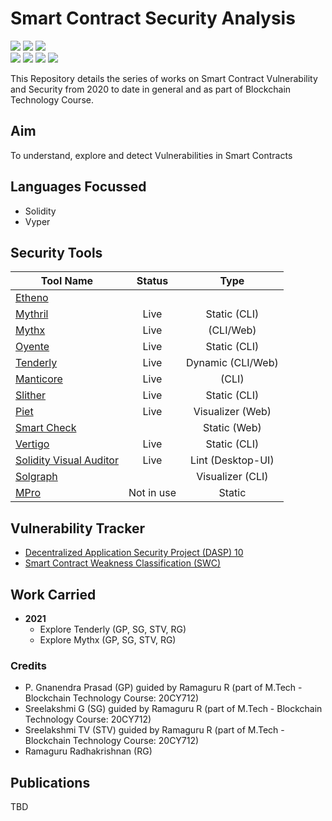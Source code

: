# Smart Contract Security Analysis
![](https://img.shields.io/badge/Batch-20CYS-green) ![](https://img.shields.io/badge/BlockchainCourse-20CY712-green) ![](https://img.shields.io/badge/Focus-Smart_Contract_Security-yellow) <br/>
![](https://img.shields.io/badge/Blockchain-Ethereum-blue) ![](https://img.shields.io/badge/Blockchain-Hyperledger-blue) ![](https://img.shields.io/badge/Language-Solidity-blue) ![](https://img.shields.io/badge/Language-Vyper-blue) 

This Repository details the series of works on Smart Contract Vulnerability and Security from 2020 to date in general and as part of Blockchain Technology Course.

## Aim
To understand, explore and detect Vulnerabilities in Smart Contracts

## Languages Focussed 

- Solidity
- Vyper

## Security Tools

| Tool Name | Status  | Type |
|-----------|:---------:|:----------:|
| [Etheno](Tools/Etheno.md) | | | 
| [Mythril](Tools/Mythril.md) | Live | Static (CLI) | 
| [Mythx](Tools/Mythx.md) | Live | (CLI/Web) | 
| [Oyente](Tools/Oyente.md) | Live | Static (CLI) |
| [Tenderly](Tools/Tenderly.md) | Live | Dynamic (CLI/Web) |
| [Manticore](Tools/Manticore.md) | Live | (CLI)|
| [Slither](Tools/Slither.md) | Live | Static (CLI) |
| [Piet](Tools/Piet.md) | Live | Visualizer (Web) |
| [Smart Check](Tools/SmartCheck.md) | | Static (Web) |
| [Vertigo](Tools/Vertigo.md) | Live | Static (CLI) |
| [Solidity Visual Auditor](Tools/SolVisualAuditor.md) | Live | Lint (Desktop-UI) |
| [Solgraph](Tools/Solgraph.md) | | Visualizer (CLI) |
| [MPro](Tools/MPro.md) | Not in use | Static |

## Vulnerability Tracker

- [Decentralized Application Security Project (DASP) 10](https://dasp.co/)
- [Smart Contract Weakness Classification (SWC)](https://swcregistry.io/) 

## Work Carried

- **2021**
  - Explore Tenderly (GP, SG, STV, RG)
  - Explore Mythx (GP, SG, STV, RG)

### Credits

- P. Gnanendra Prasad (GP) guided by Ramaguru R (part of M.Tech - Blockchain Technology Course: 20CY712)
- Sreelakshmi G (SG) guided by Ramaguru R (part of M.Tech - Blockchain Technology Course: 20CY712)
- Sreelakshmi TV (STV) guided by Ramaguru R (part of M.Tech - Blockchain Technology Course: 20CY712)
- Ramaguru Radhakrishnan (RG)

## Publications 

TBD
